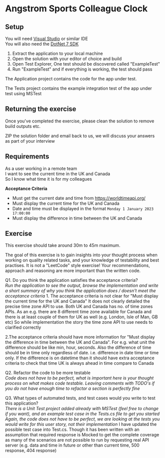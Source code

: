 
# Angstrom Sports Colleague Clock

## Setup
You will need [Visual Studio](https://visualstudio.microsoft.com/vs/community/) or similar IDE  
You will also need the [DotNet 7 SDK](https://dotnet.microsoft.com/en-us/download/dotnet/7.0)  

1. Extract the application to your local machine
2. Open the solution with your editor of choice and build
3. Open Test Explorer, One test should be discovered called "ExampleTest"
4. Run "ExampleTest" and if everything is working, the test should pass

The Application project contains the code for the app under test.

The Tests project contains the example integration test of the
app under test using MSTest


## Returning the exercise

Once you've completed the exercise, please clean the solution to remove
build outputs etc.

ZIP the solution folder and email back to us, we will discuss your answers
as part of your interview

## Requirements

As a user working in a remote team  
I want to see the current time in the UK and Canada  
So I know what time it is for my colleagues  

**Acceptance Criteria**

* Must get the current date and time from https://worldtimeapi.org/
* Must display the current time for the UK and Canada
* Date and time must be displayed in the format `Monday 1 January 2023 17:00:00`
* Must display the difference in time between the UK and Canada


## Exercise

This exercise should take around 30m to 45m maximum.

The goal of this exercise is to gain insights into your thought process when
working on quality related tasks, and your knowledge of testability and best
practises. It is not a "LeetCode" style exercise!  Your recommendations, approach
and reasoning are more important than the written code.

Q1. Do you think the application satisfies the acceptance criteria?  
*Run the application to see the output, browse the implementation and write 
a short summary of why you think the application does / doesn't meet the
acceptance criteria*
1.
The acceptance criteria is not clear for "Must display the current time for the UK and Canada"
It does not clearly detailed the precise time zone API to use. Both UK and Canada has no. of time zones APIs. As an e.g. there are 8 different time zone available for Canada
and there is at least couple of them for UK as well (e.g. London, Isle of Man, GB etc)
So while implementation the story the time zone API to use needs to clarified correctly

2.The acceptance criteria should have more information for "Must display the difference in time between the UK and Canada".
For e.g. what unit the difference should be like min, hour, seconds. Also the difference of time should be in time only regardless of date. i.e. difference in date time or time only.
If the difference is on datetime than it should have extra acceptance criteria to check that time UK is always ahead in time compare to Canada



Q2. Refactor the code to be more testable  
*Code does not have to be perfect, what is important here is your thought
process on what makes code testable. Leaving comments with TODO's if you
do not have enough time to refactor a section is perfectly fine*

Q3. What types of automated tests, and test cases would you write to test
this application?  
*There is a Unit Test project added already with MSTest (feel free to change
if you want), and an example test case in the Tests.cs file to get you started*
*Again, the code does not have to be perfect, we are looking at the tests you 
would write for this user story, not their implementation*
I have updated the possible test case into Test.cs. Though it has been written with
an assumption that required response is Mocked to get the complete coverage as many of the scenarios are not possible
to run by requesting real API server (e.g. data and time in future or other than current time, 500 response, 404 response)